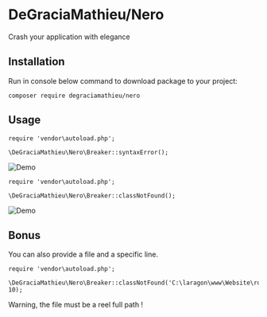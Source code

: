 # DeGraciaMathieu/Nero

Crash your application with elegance
 
## Installation

Run in console below command to download package to your project:

```
composer require degraciamathieu/nero
```

## Usage

```
require 'vendor\autoload.php';

\DeGraciaMathieu\Nero\Breaker::syntaxError();
```
![Demo](https://i62.servimg.com/u/f62/11/13/61/32/syntax11.png)

```
require 'vendor\autoload.php';

\DeGraciaMathieu\Nero\Breaker::classNotFound();
```
![Demo](https://i62.servimg.com/u/f62/11/13/61/32/classe10.png)

## Bonus

You can also provide a file and a specific line.

```
require 'vendor\autoload.php';

\DeGraciaMathieu\Nero\Breaker::classNotFound('C:\laragon\www\Website\routes\web.php', 10);
```

Warning, the file must be a reel full path !